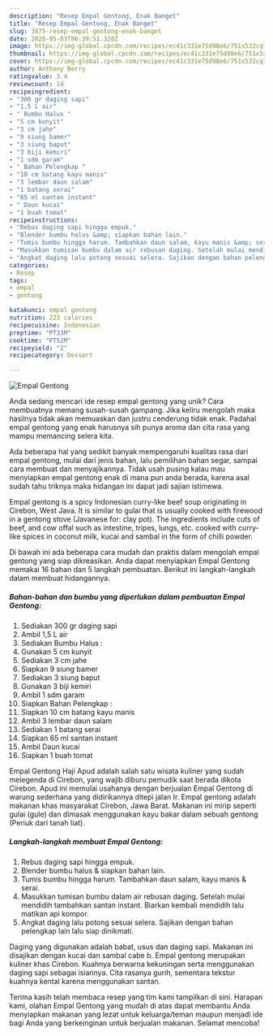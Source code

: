 ```yaml
---
description: "Resep Empal Gentong, Enak Banget"
title: "Resep Empal Gentong, Enak Banget"
slug: 3675-resep-empal-gentong-enak-banget
date: 2020-05-03T06:39:51.328Z
image: https://img-global.cpcdn.com/recipes/ec41c331e75d98e6/751x532cq70/empal-gentong-foto-resep-utama.jpg
thumbnail: https://img-global.cpcdn.com/recipes/ec41c331e75d98e6/751x532cq70/empal-gentong-foto-resep-utama.jpg
cover: https://img-global.cpcdn.com/recipes/ec41c331e75d98e6/751x532cq70/empal-gentong-foto-resep-utama.jpg
author: Anthony Berry
ratingvalue: 3.4
reviewcount: 14
recipeingredient:
- "300 gr daging sapi"
- "1,5 L air"
- " Bumbu Halus "
- "5 cm kunyit"
- "3 cm jahe"
- "9 siung bamer"
- "3 siung baput"
- "3 biji kemiri"
- "1 sdm garam"
- " Bahan Pelengkap "
- "10 cm batang kayu manis"
- "3 lembar daun salam"
- "1 batang serai"
- "65 ml santan instant"
- " Daun kucai"
- "1 buah tomat"
recipeinstructions:
- "Rebus daging sapi hingga empuk."
- "Blender bumbu halus &amp; siapkan bahan lain."
- "Tumis bumbu hingga harum. Tambahkan daun salam, kayu manis &amp; serai."
- "Masukkan tumisan bumbu dalam air rebusan daging. Setelah mulai mendidih tambahkan santan instant. Biarkan kembali mendidih lalu matikan api kompor."
- "Angkat daging lalu potong sesuai selera. Sajikan dengan bahan pelengkap lain lalu siap dinikmati."
categories:
- Resep
tags:
- empal
- gentong

katakunci: empal gentong 
nutrition: 223 calories
recipecuisine: Indonesian
preptime: "PT33M"
cooktime: "PT52M"
recipeyield: "2"
recipecategory: Dessert

---
```



![Empal Gentong](https://img-global.cpcdn.com/recipes/ec41c331e75d98e6/751x532cq70/empal-gentong-foto-resep-utama.jpg)

Anda sedang mencari ide resep empal gentong yang unik? Cara membuatnya memang susah-susah gampang. Jika keliru mengolah maka hasilnya tidak akan memuaskan dan justru cenderung tidak enak. Padahal empal gentong yang enak harusnya sih punya aroma dan cita rasa yang mampu memancing selera kita.

Ada beberapa hal yang sedikit banyak mempengaruhi kualitas rasa dari empal gentong, mulai dari jenis bahan, lalu pemilihan bahan segar, sampai cara membuat dan menyajikannya. Tidak usah pusing kalau mau menyiapkan empal gentong enak di mana pun anda berada, karena asal sudah tahu triknya maka hidangan ini dapat jadi sajian istimewa.

Empal gentong is a spicy Indonesian curry-like beef soup originating in Cirebon, West Java. It is similar to gulai that is usually cooked with firewood in a gentong stove (Javanese for: clay pot). The ingredients include cuts of beef, and cow offal such as intestine, tripes, lungs, etc. cooked with curry-like spices in coconut milk, kucai and sambal in the form of chilli powder.


Di bawah ini ada beberapa cara mudah dan praktis dalam mengolah empal gentong yang siap dikreasikan. Anda dapat menyiapkan Empal Gentong memakai 16 bahan dan 5 langkah pembuatan. Berikut ini langkah-langkah dalam membuat hidangannya.

<!--inarticleads1-->

##### Bahan-bahan dan bumbu yang diperlukan dalam pembuatan Empal Gentong:

1. Sediakan 300 gr daging sapi
1. Ambil 1,5 L air
1. Sediakan  Bumbu Halus :
1. Gunakan 5 cm kunyit
1. Sediakan 3 cm jahe
1. Siapkan 9 siung bamer
1. Sediakan 3 siung baput
1. Gunakan 3 biji kemiri
1. Ambil 1 sdm garam
1. Siapkan  Bahan Pelengkap :
1. Siapkan 10 cm batang kayu manis
1. Ambil 3 lembar daun salam
1. Sediakan 1 batang serai
1. Siapkan 65 ml santan instant
1. Ambil  Daun kucai
1. Siapkan 1 buah tomat


Empal Gentong Haji Apud adalah salah satu wisata kuliner yang sudah melegenda di Cirebon, yang wajib diburu pemudik saat berada dikota Cirebon. Apud ini memulai usahanya dengan berjualan Empal Gentong di warung sederhana yang didirikannya ditepi jalan Ir. Empal gentong adalah makanan khas masyarakat Cirebon, Jawa Barat. Makanan ini mirip seperti gulai (gule) dan dimasak menggunakan kayu bakar dalam sebuah gentong (Periuk dari tanah liat). 

<!--inarticleads2-->

##### Langkah-langkah membuat Empal Gentong:

1. Rebus daging sapi hingga empuk.
1. Blender bumbu halus &amp; siapkan bahan lain.
1. Tumis bumbu hingga harum. Tambahkan daun salam, kayu manis &amp; serai.
1. Masukkan tumisan bumbu dalam air rebusan daging. Setelah mulai mendidih tambahkan santan instant. Biarkan kembali mendidih lalu matikan api kompor.
1. Angkat daging lalu potong sesuai selera. Sajikan dengan bahan pelengkap lain lalu siap dinikmati.


Daging yang digunakan adalah babat, usus dan daging sapi. Makanan ini disajikan dengan kucai dan sambal cabe b. Empal gentong merupakan kuliner khas Cirebon. Kuahnya berwarna kekuningan serta menggunakan daging sapi sebagai isiannya. Cita rasanya gurih, sementara tekstur kuahnya kental karena menggunakan santan. 

Terima kasih telah membaca resep yang tim kami tampilkan di sini. Harapan kami, olahan Empal Gentong yang mudah di atas dapat membantu Anda menyiapkan makanan yang lezat untuk keluarga/teman maupun menjadi ide bagi Anda yang berkeinginan untuk berjualan makanan. Selamat mencoba!
